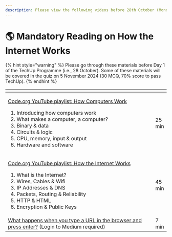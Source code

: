 ```yaml
---
description: Please view the following videos before 28th October (Monday).
---
```


# 🌎 Mandatory Reading on How the Internet Works



{% hint style="warning" %}
Please go through these materials before Day 1 of the TechUp Programme (i.e., 28 October). Some of these materials will be covered in the quiz on 5 November 2024 (30 MCQ, 70% score to pass TechUp).
{% endhint %}

<table data-header-hidden><thead><tr><th width="590"></th><th></th></tr></thead><tbody><tr><td><p><a href="https://www.youtube.com/watch?v=OAx_6-wdslM&#x26;list=PLzdnOPI1iJNcsRwJhvksEo1tJqjIqWbN-">Code.org YouTube playlist: How Computers Work</a></p><ol><li>Introducing how computers work</li><li>What makes a computer, a computer?</li><li>Binary &#x26; data</li><li>Circuits &#x26; logic</li><li>CPU, memory, input &#x26; output</li><li>Hardware and software</li></ol></td><td>25 min</td></tr><tr><td><p><a href="https://www.youtube.com/watch?v=Dxcc6ycZ73M&#x26;list=PLzdnOPI1iJNfMRZm5DDxco3UdsFegvuB7">Code.org YouTube playlist: How the Internet Works</a></p><ol><li>What is the Internet?</li><li>Wires, Cables &#x26; Wifi</li><li>IP Addresses &#x26; DNS</li><li>Packets, Routing &#x26; Reliability</li><li>HTTP &#x26; HTML</li><li>Encryption &#x26; Public Keys</li></ol></td><td>45 min</td></tr><tr><td><a href="https://medium.com/@maneesa/what-happens-when-you-type-an-url-in-the-browser-and-press-enter-bb0aa2449c1a">What happens when you type a URL in the browser and press enter?</a> (Login to Medium required)</td><td>7 min</td></tr></tbody></table>
